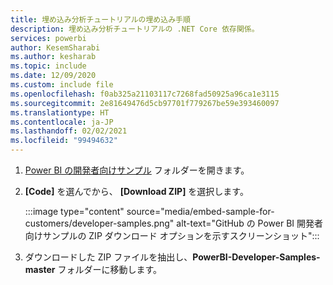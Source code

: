 ```yaml
---
title: 埋め込み分析チュートリアルの埋め込み手順
description: 埋め込み分析チュートリアルの .NET Core 依存関係。
services: powerbi
author: KesemSharabi
ms.author: kesharab
ms.topic: include
ms.date: 12/09/2020
ms.custom: include file
ms.openlocfilehash: f0ab325a21103117c7268fad50925a96ca1e3115
ms.sourcegitcommit: 2e81649476d5cb97701f779267be59e393460097
ms.translationtype: HT
ms.contentlocale: ja-JP
ms.lasthandoff: 02/02/2021
ms.locfileid: "99494632"
---
```

1. [Power BI の開発者向けサンプル](https://github.com/microsoft/PowerBI-Developer-Samples) フォルダーを開きます。

2. **[Code]** を選んでから、 **[Download ZIP]** を選択します。

    :::image type="content" source="media/embed-sample-for-customers/developer-samples.png" alt-text="GitHub の Power BI 開発者向けサンプルの ZIP ダウンロード オプションを示すスクリーンショット":::

3. ダウンロードした ZIP ファイルを抽出し、**PowerBI-Developer-Samples-master** フォルダーに移動します。

